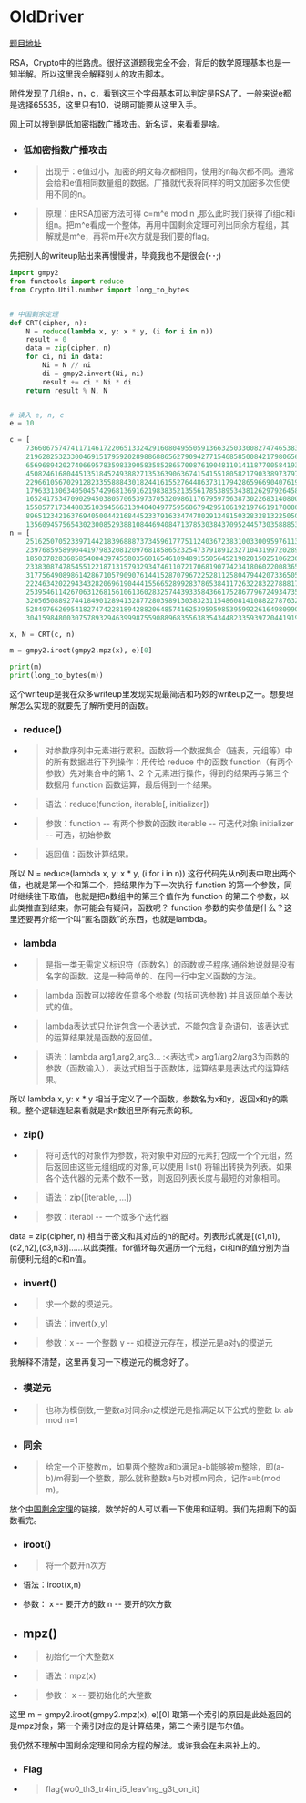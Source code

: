 # OldDriver

[题目地址](https://adworld.xctf.org.cn/challenges/details?hash=3d1caf9f-20d5-479d-956a-e2e0be7c43ee_2)

RSA，Crypto中的拦路虎。很好这道题我完全不会，背后的数学原理基本也是一知半解。所以这里我会解释别人的攻击脚本。

附件发现了几组e，n，c，看到这三个字母基本可以判定是RSA了。一般来说e都是选择65535，这里只有10，说明可能要从这里入手。

网上可以搜到是低加密指数广播攻击。新名词，来看看是啥。

- ### 低加密指数广播攻击
- > 出现于：e值过小，加密的明文每次都相同，使用的n每次都不同。通常会给和e值相同数量组的数据。广播就代表将同样的明文加密多次但使用不同的n。
- > 原理：由RSA加密方法可得 c=m^e mod n ,那么此时我们获得了i组c和i组n。把m^e看成一个整体，再用中国剩余定理可列出同余方程组，其解就是m^e，再将m开e次方就是我们要的flag。

先把别人的writeup贴出来再慢慢讲，毕竟我也不是很会(･･;)

```python
import gmpy2
from functools import reduce
from Crypto.Util.number import long_to_bytes


# 中国剩余定理
def CRT(cipher, n):
    N = reduce(lambda x, y: x * y, (i for i in n))
    result = 0
    data = zip(cipher, n)
    for ci, ni in data:
        Ni = N // ni
        di = gmpy2.invert(Ni, ni)
        result += ci * Ni * di
    return result % N, N


# 读入 e, n, c
e = 10

c = [
    7366067574741171461722065133242916080495505913663250330082747465383676893970411476550748394841437418105312353971095003424322679616940371123028982189502042,
    21962825323300469151795920289886886562790942771546858500842179806566435767103803978885148772139305484319688249368999503784441507383476095946258011317951461,
    6569689420274066957835983390583585286570087619048110141187700584193792695235405077811544355169290382357149374107076406086154103351897890793598997687053983,
    4508246168044513518452493882713536390636741541551805821790338973797615971271867248584379813114125478195284692695928668946553625483179633266057122967547052,
    22966105670291282335588843018244161552764486373117942865966904076191122337435542553276743938817686729554714315494818922753880198945897222422137268427611672,
    17963313063405045742968136916219838352135561785389534381262979264585397896844470879023686508540355160998533122970239261072020689217153126649390825646712087,
    1652417534709029450380570653973705320986117679597563873022683140800507482560482948310131540948227797045505390333146191586749269249548168247316404074014639,
    15585771734488351039456631394040497759568679429510619219766191780807675361741859290490732451112648776648126779759368428205194684721516497026290981786239352,
    8965123421637694050044216844523379163347478029124815032832813225050732558524239660648746284884140746788823681886010577342254841014594570067467905682359797,
    13560945756543023008529388108446940847137853038437095244573035888531288577370829065666320069397898394848484847030321018915638381833935580958342719988978247]
n = [
    25162507052339714421839688873734596177751124036723831003300959761137811490715205742941738406548150240861779301784133652165908227917415483137585388986274803,
    23976859589904419798320812097681858652325473791891232710431997202897819580634937070900625213218095330766877190212418023297341732808839488308551126409983193,
    18503782836858540043974558035601654610948915505645219820150251062305120148745545906567548650191832090823482852604346478335353784501076761922605361848703623,
    23383087478545512218713157932934746110721706819077423418060220083657713428503582801909807142802647367994289775015595100541168367083097506193809451365010723,
    31775649089861428671057909076144152870796722528112580479442073365053916012507273433028451755436987054722496057749731758475958301164082755003195632005308493,
    22246342022943432820696190444155665289928378653841172632283227888174495402248633061010615572642126584591103750338919213945646074833823905521643025879053949,
    25395461142670631268156106136028325744393358436617528677967249347353524924655001151849544022201772500033280822372661344352607434738696051779095736547813043,
    32056508892744184901289413287728039891303832311548608141088227876326753674154124775132776928481935378184756756785107540781632570295330486738268173167809047,
    52849766269541827474228189428820648574162539595985395992261649809907435742263020551050064268890333392877173572811691599841253150460219986817964461970736553,
    30415984800307578932946399987559088968355638354344823359397204419191241802721772499486615661699080998502439901585573950889047918537906687840725005496238621]

x, N = CRT(c, n)

m = gmpy2.iroot(gmpy2.mpz(x), e)[0]

print(m)
print(long_to_bytes(m))
```

这个writeup是我在众多writeup里发现实现最简洁和巧妙的writeup之一。想要理解怎么实现的就要先了解所使用的函数。

- ### reduce()
- > 对参数序列中元素进行累积。函数将一个数据集合（链表，元组等）中的所有数据进行下列操作：用传给 reduce 中的函数 function（有两个参数）先对集合中的第 1、2 个元素进行操作，得到的结果再与第三个数据用 function 函数运算，最后得到一个结果。
- > 语法：reduce(function, iterable[, initializer])
- > 参数：function -- 有两个参数的函数  iterable -- 可迭代对象  initializer -- 可选，初始参数
- > 返回值：函数计算结果。

所以 N = reduce(lambda x, y: x * y, (i for i in n)) 这行代码先从n列表中取出两个值，也就是第一个和第二个，把结果作为下一次执行 function 的第一个参数，同时继续往下取值，也就是把n数组中的第三个值作为 function 的第二个参数，以此类推直到结束。你可能会有疑问，函数呢？ function 参数的实参值是什么？这里还要再介绍一个叫“匿名函数”的东西，也就是lambda。

- ### lambda
- > 是指一类无需定义标识符（函数名）的函数或子程序,通俗地说就是没有名字的函数。这是一种简单的、在同一行中定义函数的方法。
- > lambda 函数可以接收任意多个参数 (包括可选参数) 并且返回单个表达式的值。
- > lambda表达式只允许包含一个表达式，不能包含复杂语句，该表达式的运算结果就是函数的返回值。
- > 语法：lambda arg1,arg2,arg3… :<表达式>      arg1/arg2/arg3为函数的参数（函数输入），表达式相当于函数体，运算结果是表达式的运算结果。

所以 lambda x, y: x * y 相当于定义了一个函数，参数名为x和y，返回x和y的乘积。整个逻辑连起来看就是求n数组里所有元素的积。

- ### zip()
- > 将可迭代的对象作为参数，将对象中对应的元素打包成一个个元组，然后返回由这些元组组成的对象,可以使用 list() 将输出转换为列表。如果各个迭代器的元素个数不一致，则返回列表长度与最短的对象相同。
- > 语法：zip([iterable, ...])
- > 参数：iterabl -- 一个或多个迭代器

data = zip(cipher, n) 相当于密文和其对应的n的配对。列表形式就是\[(c1,n1),(c2,n2),(c3,n3)]……以此类推。for循环每次遍历一个元组，ci和ni的值分别为当前便利元组的c和n值。

- ### invert()
- > 求一个数的模逆元。
- > 语法：invert(x,y)
- > 参数：x -- 一个整数     y -- 如模逆元存在，模逆元是a对y的模逆元

我解释不清楚，这里再复习一下模逆元的概念好了。

- ### 模逆元
- > 也称为模倒数,一整数a对同余n之模逆元是指满足以下公式的整数 b: ab mod n=1

- ### 同余
- > 给定一个正整数m，如果两个整数a和b满足a-b能够被m整除，即(a-b)/m得到一个整数，那么就称整数a与b对模m同余，记作a≡b(mod m)。

放个[中国剩余定理](https://zh.wikipedia.org/wiki/%E4%B8%AD%E5%9B%BD%E5%89%A9%E4%BD%99%E5%AE%9A%E7%90%86)的链接，数学好的人可以看一下使用和证明。我们先把剩下的函数看完。

- ### iroot()
- > 将一个数开n次方
- 语法：iroot(x,n)
- 参数： x -- 要开方的数    n -- 要开的次方数

- ## mpz()
- > 初始化一个大整数x
- > 语法：mpz(x)
- > 参数： x -- 要初始化的大整数

这里 m = gmpy2.iroot(gmpy2.mpz(x), e)\[0] 取第一个索引的原因是此处返回的是mpz对象，第一个索引对应的是计算结果，第二个索引是布尔值。

我仍然不理解中国剩余定理和同余方程的解法。或许我会在未来补上的。

- ### Flag
- > flag{wo0_th3_tr4in_i5_leav1ng_g3t_on_it}
